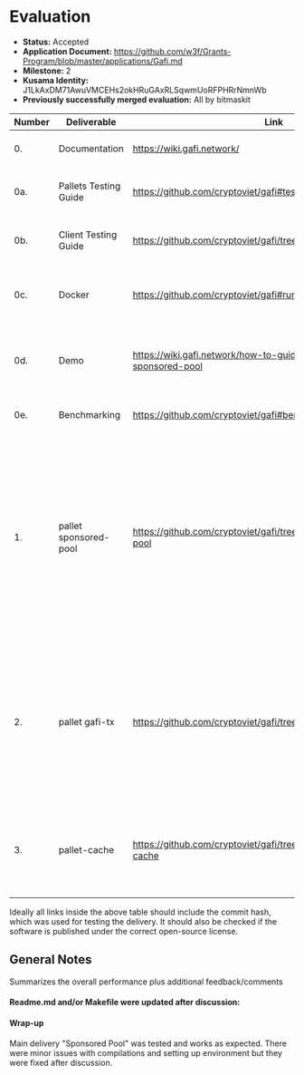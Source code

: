 # Evaluation

- **Status:** Accepted
- **Application
  Document:** https://github.com/w3f/Grants-Program/blob/master/applications/Gafi.md
- **Milestone:** 2
- **Kusama Identity:** J1LkAxDM71AwuVMCEHs2okHRuGAxRLSqwmUoRFPHRrNmnWb
- **Previously successfully merged evaluation:** All by bitmaskit

| Number | Deliverable           | Link                                                                  | Notes                                                                                                                                                                                                                                 |
|--------|-----------------------|-----------------------------------------------------------------------|---------------------------------------------------------------------------------------------------------------------------------------------------------------------------------------------------------------------------------------|
| 0.     | Documentation         | https://wiki.gafi.network/                                            | Everything is well documented.                                                                                                                                                                                                        | 
| 0a.    | Pallets Testing Guide | https://github.com/cryptoviet/gafi#test                               | All tests compile and run successfully                                                                                                                                                                                                | 
| 0b.    | Client Testing Guide  | https://github.com/cryptoviet/gafi/tree/master/tests                  | The client unit-test. All tests passed successfully.                                                                                                                                                                                  | 
| 0c.    | Docker                | https://github.com/cryptoviet/gafi#run-in-docker                      | Running in docker was fixed and works correctly.                                                                                                                                                                                      | 
| 0d.    | Demo                  | https://wiki.gafi.network/how-to-guides/how-to-use-sponsored-pool     | Demo Sponsored Pool. Well written and works as expected.                                                                                                                                                                              | 
| 0e.    | Benchmarking          | https://github.com/cryptoviet/gafi#benchmarking                       | Benchmarks run successfully                                                                                                                                                                                                           | 
| 1.     | pallet sponsored-pool | https://github.com/cryptoviet/gafi/tree/master/pallets/sponsored-pool | One more option for players to participate in Gafi Network, reduce transaction fees and help game projects appeals to their users. [Wiki](https://wiki.gafi.network/learn/sponsored-pool). <br/> Unit tests pass and front-end works. | 
| 2.     | pallet gafi-tx        | https://github.com/cryptoviet/gafi/tree/master/pallets/gafi-tx        | Gafi TX is the controller to keep the balance of Gafi Network, distribute fee rewards to the Game creator. [Wiki](https://wiki.gafi.network/learn/gafi-tx) . <br/> Unit tests Pass                                                    | 
| 3.     | pallet-cache          | https://github.com/cryptoviet/gafi/tree/master/pallets/pallet-cache   | The Pallet Cache provides functions to store data temporary. <br/> Unit tests pass.                                                                                                                                                   |

Ideally all links inside the above table should include the commit hash,
which was used for testing the delivery. It should also be checked if the
software is published under the correct open-source license.

## General Notes

Summarizes the overall performance plus additional feedback/comments

#### Readme.md and/or Makefile were updated after discussion:

#### Wrap-up
Main delivery "Sponsored Pool" was tested and works as expected. There were minor issues with compilations and setting up environment but they were fixed after discussion. 
